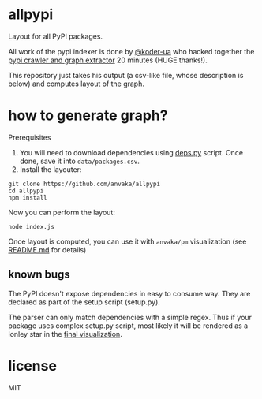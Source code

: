 # allpypi

Layout for all PyPI packages. 

All work of the pypi indexer is done by [@koder-ua](https://github.com/koder-ua/)
who hacked together the [pypi crawler and graph extractor](https://github.com/koder-ua/python_deps/blob/master/deps.py)
20 minutes (HUGE thanks!).

This repository just takes his output (a csv-like file, whose description is
below) and computes layout of the graph.

# how to generate graph?

Prerequisites

1. You will need to download dependencies using [deps.py](https://github.com/koder-ua/python_deps/blob/master/deps.py)
script. Once done, save it into `data/packages.csv`.
2. Install the layouter:

```
git clone https://github.com/anvaka/allpypi
cd allpypi
npm install
```

Now you can perform the layout:

```
node index.js
```

Once layout is computed, you can use it with `anvaka/pm` visualization (see
[README.md](https://github.com/anvaka/pm) for details)

## known bugs
The PyPI doesn't expose dependencies in easy to consume way. They
are declared as part of the setup script (setup.py). 

The parser can only match dependencies with a simple regex. 
Thus if your package uses complex setup.py script, most likely it
will be rendered as a lonley star in the [final visualization](http://anvaka.github.io/pm/#/galaxy/python?cx=-2700&cy=377&cz=5622&lx=-0.0869&ly=-0.2315&lz=-0.0338&lw=0.9684&ml=150&s=1.75&l=1&v=2015-09-27T13-00-00Z).

# license

MIT
